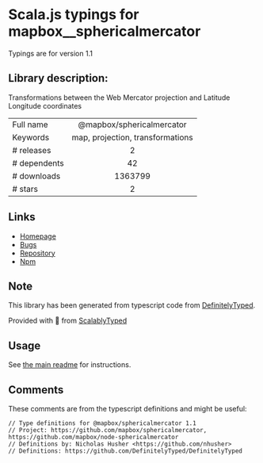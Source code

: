 
# Scala.js typings for mapbox__sphericalmercator

Typings are for version 1.1

## Library description:
Transformations between the Web Mercator projection and Latitude Longitude coordinates

|                    |                 |
| ------------------ | :-------------: |
| Full name          | @mapbox/sphericalmercator |
| Keywords           | map, projection, transformations |
| # releases         | 2 |
| # dependents       | 42 |
| # downloads        | 1363799 |
| # stars            | 2 |

## Links
- [Homepage](https://github.com/mapbox/node-sphericalmercator#readme)
- [Bugs](https://github.com/mapbox/node-sphericalmercator/issues)
- [Repository](https://github.com/mapbox/node-sphericalmercator)
- [Npm](https://www.npmjs.com/package/%40mapbox%2Fsphericalmercator)
    


## Note
This library has been generated from typescript code from [DefinitelyTyped](https://definitelytyped.org).

Provided with :purple_heart: from [ScalablyTyped](https://github.com/oyvindberg/ScalablyTyped)

## Usage
See [the main readme](../../readme.md) for instructions.

## Comments

These comments are from the typescript definitions and might be useful:
```
// Type definitions for @mapbox/sphericalmercator 1.1
// Project: https://github.com/mapbox/sphericalmercator, https://github.com/mapbox/node-sphericalmercator
// Definitions by: Nicholas Husher <https://github.com/nhusher>
// Definitions: https://github.com/DefinitelyTyped/DefinitelyTyped

```

